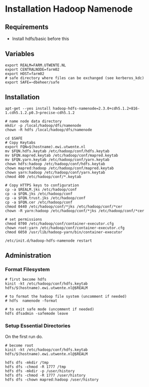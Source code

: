 # Installation Hadoop Namenode

## Requirements 

* Install hdfs/basic before this

## Variables

    export REALM=FARM.UTWENTE.NL
    export CENTRALNODE=farm02
    export HOST=farm02
    # safe directory where files can be exchanged (see kerberos_kdc)
    export SAFE=~dbeheer/safe

## Installation

    apt-get --yes install hadoop-hdfs-namenode=2.3.0+cdh5.1.2+816-1.cdh5.1.2.p0.3~precise-cdh5.1.2
    
    # name node data directory
    mkdir -p /local/hadoop/dfs/namenode
    chown -R hdfs /local/hadoop/dfs/namenode

    cd $SAFE 
    # Copy Keytabs
    export FQN=$(hostname).ewi.utwente.nl
    mv $FQN.hdfs.keytab /etc/hadoop/conf/hdfs.keytab
    mv $FQN.mapred.keytab /etc/hadoop/conf/mapred.keytab
    mv $FQN.yarn.keytab /etc/hadoop/conf/yarn.keytab
    chown hdfs:hadoop /etc/hadoop/conf/hdfs.keytab
    chown mapred:hadoop /etc/hadoop/conf/mapred.keytab
    chown yarn:hadoop /etc/hadoop/conf/yarn.keytab
    chmod 400 /etc/hadoop/conf/*.keytab
    
    # Copy HTTPS keys to configuration
    cp -a $REALM.jks /etc/hadoop/conf
    cp -a $FQN.jks /etc/hadoop/conf
    cp -a $FQN.trust.jks /etc/hadoop/conf
    cp -a $FQN.cer /etc/hadoop/conf
    chmod 0440 /etc/hadoop/conf/*jks /etc/hadoop/conf/*cer
    chown -R yarn:hadoop /etc/hadoop/conf/*jks /etc/hadoop/conf/*cer

    # set permissions
    chmod 0700 /etc/hadoop/conf/container-executor.cfg
    chown root:yarn /etc/hadoop/conf/container-executor.cfg 
    chmod 6050 /usr/lib/hadoop-yarn/bin/container-executor

    /etc/init.d/hadoop-hdfs-namenode restart

## Administration

### Format Filesystem 
    # first become hdfs
    kinit -kt /etc/hadoop/conf/hdfs.keytab hdfs/$(hostname).ewi.utwente.nl@$REALM
    
    # to format the hadoop file system (uncomment if needed)
    # hdfs  namenode -format
    
    # to exit safe mode (uncomment if needed)
    hdfs dfsadmin -safemode leave

### Setup Essential Directories

On the first run do.

    # become root
    kinit -kt /etc/hadoop/conf/hdfs.keytab hdfs/$(hostname).ewi.utwente.nl@$REALM
    
    hdfs dfs -mkdir /tmp
    hdfs dfs -chmod -R 1777 /tmp
    hdfs dfs -mkdir -p /user/history
    hdfs dfs -chmod -R 1777 /user/history
    hdfs dfs -chown mapred:hadoop /user/history
